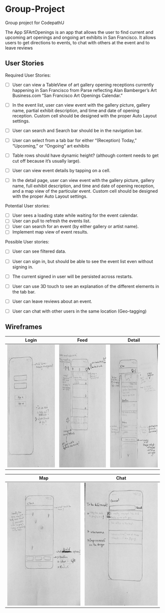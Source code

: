 # Group-Project
Group project for CodepathU

The App
SFArtOpenings is an app that allows the user to find current and upcoming art openings and ongoing art exhibits in San Francisco. It allows users to get directions to events,  to chat with others at the event and to leave reviews


## User Stories
Required User Stories:
- [ ] User can view a TableView of art gallery opening receptions currently happening in San Francisco from Parse reflecting Alan Bamberger’s Art Business.com “San Francisco Art Openings Calendar.”
- [ ] In the event list, user can view event with the gallery picture, gallery name, partial exhibit description, and time and date of opening reception. Custom cell should be designed with the proper Auto Layout settings.  
- [ ] User can search and Search bar should be in the navigation bar.
- [ ] User can select from a tab bar for either “(Reception) Today,” “Upcoming,” or “Ongoing” art exhibits
- [ ] Table rows should have dynamic height? (although content needs to get cut off because it’s usually large).


- [ ] User can view event details by tapping on a cell.
- [ ] In the detail page, user can view event with the gallery picture, gallery name, full exhibit description, and time and date of opening reception, and a map view of the particular event. Custom cell should be designed with the proper Auto Layout settings.

Potential User stories:
- [ ] User sees a loading state while waiting for the event calendar.
- [ ] User can pull to refresh the events list.
- [ ] User can search for an event (by either gallery or artist name).
- [ ] Implement map view of event results.

Possible User stories:
- [ ] User can see filtered data.
- [ ] User can sign in, but should be able to see the event list even without signing in.
- [ ] The current signed in user will be persisted across restarts.
- [ ] User can use 3D touch to see an explanation of the different elements in the tab bar.
- [ ] User can leave reviews about an event.
- [ ] User can chat with other users in the same location (Geo-tagging)


## Wireframes

| Login  | Feed | Detail |
| --- | --- | --- |
| <img height="400" alt="login" src="./wireframes/login.jpg" > | <img height="400" alt="feed" src="./wireframes/feed.jpg" > | <img height="400" alt="detail" src="./wireframes/detail.jpg" > |

| Map | Chat |
| --- | --- |
| <img height="400" alt="map" src="./wireframes/map.jpg" > | <img height="400" alt="chat" src="./wireframes/chat.jpg" > | 
